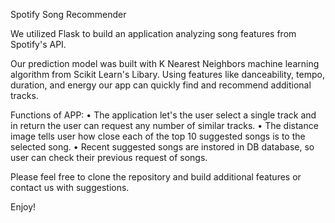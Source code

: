 Spotify Song Recommender

We utilized Flask to build an application analyzing song features from Spotify's API. 

Our prediction model was built with K Nearest Neighbors machine learning algorithm from Scikit Learn's Libary.  Using features like danceability, tempo, duration, and energy our app can quickly find and recommend additional tracks. 

Functions of APP:
• The application let's the user select a single track and in return the user can request any number of similar tracks. 
• The distance image tells user how close each of the top 10 suggested songs is to the selected song. 
• Recent suggested songs are instored in DB database, so user can check their previous request of songs.

Please feel free to clone the repository and build additional features or contact us with suggestions.

Enjoy!
